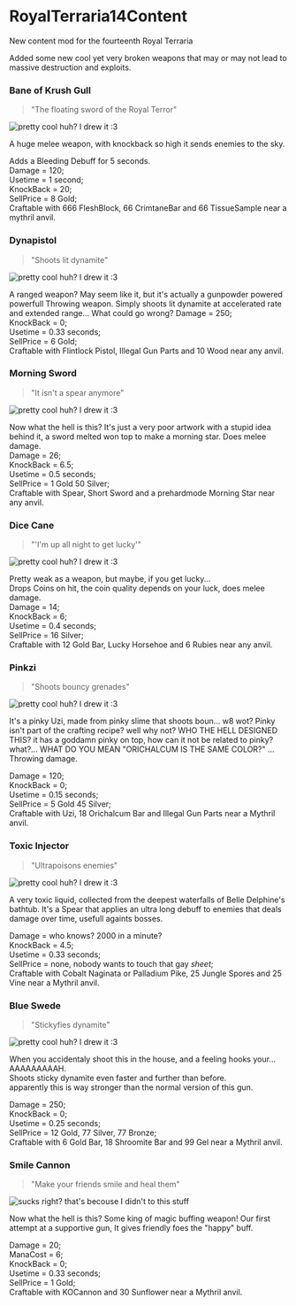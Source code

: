 # RoyalTerraria14Content
New content mod for the fourteenth Royal Terraria

Added some new cool yet very broken weapons that may or may not lead to massive destruction and exploits.

### Bane of Krush Gull
> "The floating sword of the Royal Terror"

![pretty cool huh? I drew it :3](https://github.com/royal-games/RoyalTerraria14Content/blob/master/Items/BaneOfKrushGull.png?raw=true)

A huge melee weapon, with knockback so high it sends enemies to the sky. 

Adds a Bleeding Debuff for 5 seconds.  
Damage = 120;  
Usetime = 1 second;  
KnockBack = 20;  
SellPrice = 8 Gold;  
Craftable with 666 FleshBlock, 66 CrimtaneBar and 66 TissueSample near a mythril anvil.  

### Dynapistol
> "Shoots lit dynamite"

![pretty cool huh? I drew it :3](https://github.com/royal-games/RoyalTerraria14Content/blob/master/Items/Dynapistol.png?raw=true)

A ranged weapon? May seem like it, but it's actually a gunpowder powered powerfull Throwing weapon.
Simply shoots lit dynamite at accelerated rate and extended range... What could go wrong?
Damage = 250;  
KnockBack = 0;  
Usetime = 0.33 seconds;  
SellPrice = 6 Gold;  
Craftable with Flintlock Pistol, Illegal Gun Parts and 10 Wood near any anvil.  

### Morning Sword
> "It isn't a spear anymore"

![pretty cool huh? I drew it :3](https://github.com/royal-games/RoyalTerraria14Content/blob/master/Items/MorningSword.png?raw=true)

Now what the hell is this? It's just a very poor artwork with a stupid idea behind it, a sword melted won top to make a morning star. Does melee damage.  
Damage = 26;  
KnockBack = 6.5;  
Usetime = 0.5 seconds;  
SellPrice = 1 Gold 50 Silver;   
Craftable with Spear, Short Sword and a prehardmode Morning Star near any anvil.  

### Dice Cane 
> "'I'm up all night to get lucky'"

![pretty cool huh? I drew it :3](https://github.com/royal-games/RoyalTerraria14Content/blob/master/Items/DiceCane.png?raw=true)

Pretty weak as a weapon, but maybe, if you get lucky...  
Drops Coins on hit, the coin quality depends on your luck, does melee damage.  
Damage = 14;  
KnockBack = 6;  
Usetime = 0.4 seconds;  
SellPrice = 16 Silver;   
Craftable with 12 Gold Bar, Lucky Horsehoe and 6 Rubies near any anvil.  

### Pinkzi 
> "Shoots bouncy grenades"

![pretty cool huh? I drew it :3](https://github.com/royal-games/RoyalTerraria14Content/blob/master/Items/Pinkzi.png?raw=true)

It's a pinky Uzi, made from pinky slime that shoots boun... w8 wot? Pinky isn't part of the crafting recipe? well why not? WHO THE HELL DESIGNED THIS? it has a goddamn pinky on top, how can it not be related to pinky? what?...  WHAT DO YOU MEAN "ORICHALCUM IS THE SAME COLOR?"
...
Throwing damage.

Damage = 120;  
KnockBack = 0;  
Usetime = 0.15 seconds;  
SellPrice = 5 Gold 45 Silver;   
Craftable with Uzi, 18 Orichalcum Bar and Illegal Gun Parts near a Mythril anvil.  

### Toxic Injector 
> "Ultrapoisons enemies"

![pretty cool huh? I drew it :3](https://github.com/royal-games/RoyalTerraria14Content/blob/master/Items/ToxicInjector.png?raw=true)

A very toxic liquid, collected from the deepest waterfalls of Belle Delphine's bathtub. It's a Spear that applies an ultra long debuff to enemies that deals damage over time, usefull againts bosses.  

Damage = who knows? 2000 in a minute?  
KnockBack = 4.5;  
Usetime = 0.33 seconds;  
SellPrice = none, nobody wants to touch that gay *sheet*;  
Craftable with Cobalt Naginata or Palladium Pike, 25 Jungle Spores and 25 Vine near a Mythril anvil.  

### Blue Swede 
> "Stickyfies dynamite"

![pretty cool huh? I drew it :3](https://github.com/royal-games/RoyalTerraria14Content/blob/master/Items/BlueSwede.png?raw=true)

When you accidentaly shoot this in the house, and a feeling hooks your... AAAAAAAAAH.  
Shoots sticky dynamite  even faster and further than before.  
apparently this is way stronger than the normal version of this gun.  

Damage = 250;  
KnockBack = 0;  
Usetime = 0.25 seconds;  
SellPrice = 12 Gold, 77 Silver, 77 Bronze;  
Craftable with 6 Gold Bar, 18 Shroomite Bar and 99 Gel near a Mythril anvil.  

### Smile Cannon
> "Make your friends smile and heal them"

![sucks right? that's becouse I didn't to this stuff](https://github.com/royal-games/RoyalTerraria14Content/blob/master/Items/SmileCannon.png?raw=true)

Now what the hell is this? Some king of magic buffing weapon! Our first attempt at a supportive gun, It gives friendly foes the "happy" buff.  

Damage = 20;  
ManaCost = 6;  
KnockBack = 0;  
Usetime = 0.33 seconds;  
SellPrice = 1 Gold;  
Craftable with KOCannon and 30 Sunflower near a Mythril anvil. 

